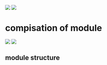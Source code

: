 ![](https://i.imgur.com/2V9XNDS.png)
![](https://i.imgur.com/doJr45X.png)
# compisation of module
![](https://i.imgur.com/VOLD04S.png)
![](https://i.imgur.com/45lrEsy.png)

## module structure 
<!--⚠️Imgur upload failed, check dev console-->
